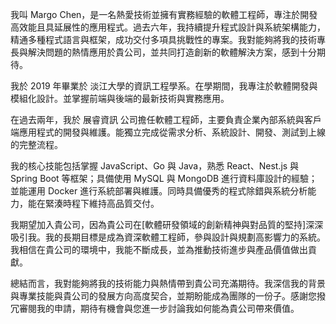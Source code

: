 我叫 Margo Chen，是一名熱愛技術並擁有實務經驗的軟體工程師，專注於開發高效能且具延展性的應用程式。過去六年，我持續提升程式設計與系統架構能力，精通多種程式語言與框架，成功交付多項具挑戰性的專案。我對能夠將我的技術專長與解決問題的熱情應用於貴公司，並共同打造創新的軟體解決方案，感到十分期待。

我於 2019 年畢業於 淡江大學的資訊工程學系。在學期間，我專注於軟體開發與模組化設計。並掌握前端與後端的最新技術與實務應用。

在過去兩年，我於 展睿資訊 公司擔任軟體工程師，主要負責企業內部系統與客戶端應用程式的開發與維護。能獨立完成從需求分析、系統設計、開發、測試到上線的完整流程。

我的核心技能包括掌握 JavaScript、Go 與 Java，熟悉 React、Nest.js 與 Spring Boot 等框架；具備使用 MySQL 與 MongoDB 進行資料庫設計的經驗；並能運用 Docker 進行系統部署與維護。同時具備優秀的程式除錯與系統分析能力，能在緊湊時程下維持高品質交付。

我期望加入貴公司，因為貴公司在[軟體研發領域的創新精神與對品質的堅持]深深吸引我。我的長期目標是成為資深軟體工程師，參與設計與規劃高影響力的系統。我相信在貴公司的環境中，我能不斷成長，並為推動技術進步與產品價值做出貢獻。

總結而言，我對能夠將我的技術能力與熱情帶到貴公司充滿期待。我深信我的背景與專業技能與貴公司的發展方向高度契合，並期盼能成為團隊的一份子。感謝您撥冗審閱我的申請，期待有機會與您進一步討論我如何能為貴公司帶來價值。
